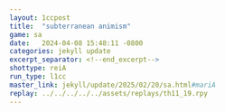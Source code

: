```yaml
---
layout: 1ccpost
title:  "subterranean animism"
game: sa
date:   2024-04-08 15:48:11 -0800
categories: jekyll update 
excerpt_separator: <!--end_excerpt-->
shottype: reiA
run_type: l1cc
master_link: jekyll/update/2025/02/20/sa.html#mariA
replay: ../../../../../assets/replays/th11_19.rpy
---
```

